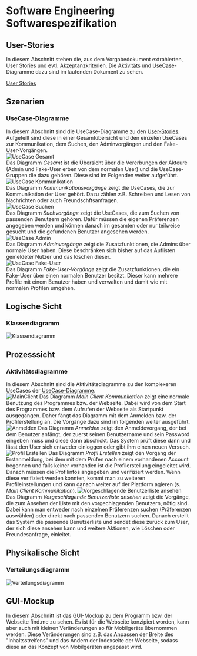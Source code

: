 # Software Engineering Softwarespezifikation

## User-Stories

In diesem Abschnitt stehen die, aus dem Vorgabedokument extrahierten, User Stories und evtl. Akzeptanzkriterien.
Die [Aktivitäts](#Aktivitätsdiagramme) und [UseCase](#UseCase-Diagramme)-Diagramme dazu sind im laufenden Dokument zu sehen.

[User Stories](UserStories.md ':include')

## Szenarien

### UseCase-Diagramme
In diesem Abschnitt sind die UseCase-Diagramme zu den [User-Stories](#User-Stories). Aufgeteilt sind diese in einer Gesamtübersicht und den einzelen UseCases zur Kommunikation, dem Suchen, den Adminvorgängen und den Fake-User-Vorgängen.  
![UseCase Gesamt](https://agrellmann.github.io/SE-Softwarespezifikation/Diagramme/UseCaseFindMe/UseCaseGesamt.svg)  
Das Diagramm _Gesamt_ ist die Übersicht über die Vererbungen der Akteure (Admin und Fake-User erben von dem normalen User) und die UseCase-Gruppen die dazu gehören. Diese sind im Folgenden weiter aufgeführt.  
![UseCase Kommunikation](https://agrellmann.github.io/SE-Softwarespezifikation/Diagramme/UseCaseFindMe/UseCaseKommunikation.svg)  
Das Diagramm _Kommunikationsvorgänge_ zeigt die UseCases, die zur Kommunikation der User gehört. Dazu zählen z.B. Schreiben und Lesen von Nachrichten oder auch Freundschftsanfragen.  
![UseCase Suchen](https://agrellmann.github.io/SE-Softwarespezifikation/Diagramme/UseCaseFindMe/UseCaseSuchen.svg)  
Das Diagramm _Suchvorgänge_ zeigt die UseCases, die zum Suchen von passenden Benutzern gehören. Dafür müssen die eigenen Präferenzen angegeben werden und können danach im gesamten oder nur teilweise gesucht und die gefundenen Benutzer angesehen werden.  
![UseCase Admin](https://agrellmann.github.io/SE-Softwarespezifikation/Diagramme/UseCaseFindMe/UseCaseAdmin.svg)  
Das Diagramm _Adminvorgänge_ zeigt die Zusatzfunktionen, die Admins über normale User haben. Diese beschränken sich bisher auf das Auflisten gemeldeter Nutzer und das löschen dieser.  
![UseCase Fake-User](https://agrellmann.github.io/SE-Softwarespezifikation/Diagramme/UseCaseFindMe/UseCaseFake-User.svg)  
Das Diagramm _Fake-User-Vorgänge_ zeigt die Zusatzfunktionen, die ein Fake-User über einen normalen Benutzer besitzt. Dieser kann mehrere Profile mit einem Benutzer haben und verwalten und damit wie mit normalen Profilen umgehen.

## Logische Sicht

### Klassendiagramm
![Klassendiagramm](https://agrellmann.github.io/SE-Softwarespezifikation/Diagramme/KlassenFindMe.svg)

## Prozesssicht

### Aktivitätsdiagramme
In diesem Abschnitt sind die Aktivitätsdiagramme zu den komplexeren UseCases der [UseCase-Diagramme](#UseCase-Diagramme).  
![MainClient](https://agrellmann.github.io/SE-Softwarespezifikation/Diagramme/AktivitaetFindMe/MainClientKommunikation.svg)
Das Diagramm _Main Client Kommunikation_ zeigt eine normale Benutzung des Programmes bzw. der Webseite. Dabei wird von dem Start des Programmes bzw. dem Aufrufen der Webseite als Startpunkt ausgegangen.
Daher fängt das Diagramm mit dem Anmelden bzw. der Profilerstellung an. Die Vorgänge dazu sind im folgenden weiter ausgeführt.
![Anmelden](https://agrellmann.github.io/SE-Softwarespezifikation/Diagramme/AktivitaetFindMe/Anmelden.svg)
Das Diagramm _Anmelden_ zeigt den Anmeldevorgang, der bei dem Benutzer anfängt, der zuerst seinen Benutzername und sein Password eingeben muss und diese dann abschickt. Das System prüft diese dann und lässt den 
User sich entweder einloggen oder gibt ihm einen neuen Versuch.
![Profil Erstellen](https://agrellmann.github.io/SE-Softwarespezifikation/Diagramme/AktivitaetFindMe/ProfilErstellen.svg)
Das Diagramm _Profil Erstellen_ zeigt den Vorgang der Erstanmeldung, bei dem mit dem Prüfen nach einem vorhandenen Account begonnen und falls keiner vorhanden ist die Profilerstellung eingeleitet wird.
Danach müssen die Profilinfos angegeben und verifiziert werden. Wenn diese verifiziert werden konnten, kommt man zu weiteren Profileinstellungen und kann danach weiter auf der Plattform agieren (s. _Main Client Kommunikation_).
![Vorgeschlagende Benutzerliste ansehen](https://agrellmann.github.io/SE-Softwarespezifikation/Diagramme/AktivitaetFindMe/vorgeschlagendeBenutzerlisteAnsehen.svg)
Das Diagramm _Vorgeschlagende Benutzerliste ansehen_ zeigt die Vorgänge, die zum Ansehen der Liste mit den vorgechlagenden Benutzern, nötig sind. Dabei kann man entweder nach einzelnen Präferenzen suchen (Präferenzen auswählen) 
oder direkt nach passenden Benutzern suchen. Danach erstellt das System die passende Benutzerliste und sendet diese zurück zum User, der sich diese ansehen kann und weitere Aktionen, wie Löschen oder Freundesanfrage, einleitet.

## Physikalische Sicht

### Verteilungsdiagramm
![Verteilungsdiagramm](https://agrellmann.github.io/SE-Softwarespezifikation/Diagramme/VerteilungFindMe.svg)

## GUI-Mockup

In diesem Abschnitt ist das GUI-Mockup zu dem Programm bzw. der Webseite find.me zu sehen. Es ist für die Webseite konzipiert worden, kann aber auch mit kleinen Veränderungen so für Mobilgeräte übernommen werden.
Diese Veränderungen sind z.B. das Anpassen der Breite des "Inhaltsstreifens" und das Ändern der Indexseite der Webseite, sodass diese an das Konzept von Mobilgeräten angepasst wird.
